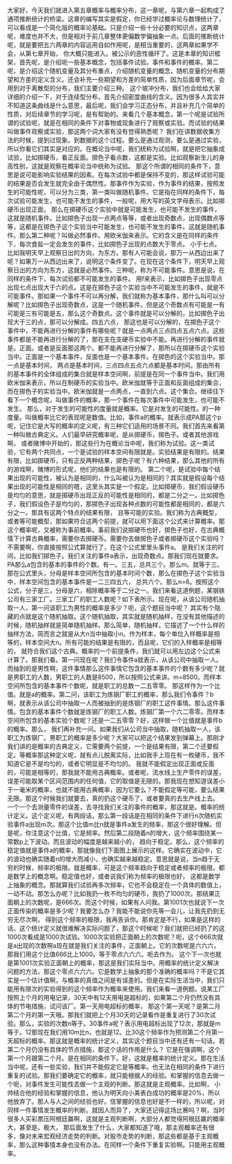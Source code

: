 大家好，今天我们就进入第五章概率与概率分布，这一章呢，与第六章一起构成了通项推断统计的桥梁。这章的编写其实是假定，你已经学过概率论与数理统计了，可以看成是一个简化版的概率论基础。只是介绍一些十分必要的知识点，这两章呢，难度也并不大，但是相对于前几章整体更偏数学偏抽象一点。后面的推断统计呢，就是要把五六两章的内容运用自如作用呢，是相当重要的，这两章如果学不会，从第七章开始，
你大概只能进入。被公示的恶性循环了。这是本章的知识框架，首先呢，是介绍呃一些基本概念，包括事件试验。事件和事件的概率。第二呢，是介绍这个随机变量及其分布重点，介绍随机变量的概念，随机变量的分布期望和方差的定义含义。还会补充一些期望和方差的简单性质，因为后面章节呢，会用到对于离散型的分布，我们主要介绍三种。
这个坡冲分布，我们也会给给大家详细的介绍一下，对于连续型分布，首先介绍密度曲线的含义。因为很多人其实并不知道这条曲线是什么意思，最后呢，我们会学习正态分布，并且补充几个简单的性质，对后续章节的学习呢，是有帮助的。来看几个基本概念，第一个呢是试验所谓的试验呢，就是在相同的条件下对事物或现象进行了观察或实验。而试验的结果叫做事件观察或实验，那这两个词大家有没有觉得熟悉呢？
我们在讲数据收集方法的时候，提到过现象。到数据的这个过程。要么是通过观测，要么是通过实验，所以你看它们其实是对应的。在概论当中呢，我们统称为试验啊，就是把它抽象成试验，比如掷硬币，看正反面。掷色子看点数，这都是实验。比如观察新生儿的身高性别，这就是观察在概率论当中统称为试验。
那这个所谓的相同的条件下，意思是说可能影响实验结果的因素。在每次试验中都是保持不变的，那这样试验可能的结果是否会发生就完全由于偶然性。那事件作为实验，作为事件的结果，按照发生的可能性呢，可以分为三类，第一类叫做随机事件。它是指在同样的条件下，每次试验可能发生，也可能不发生的事件，一般呢，用大写的英文字母表示。比如掷硬币出现正面，
那么在掷硬币这个实验中就是可能发生，也可能不发生的事件，这就是随机事件。比如掷色子出现一点两点等等，或者出现奇数点，出现偶数点等等，这都是在掷色子这个实验当中可能发生，也可能不发生的事件。这就是随机事件。那么第二种呢？叫做必然事件。用欧米伽来表示。它的含义是在同样的条件下，每次食盐一定会发生的事件，比如掷色子出现的点数大于零点。
小于七点。比如我明天早上观察日出的方向，为东方。那有人可能会说，那万一从西边出来了呢？如果万一从西边出来了，说明这个条件变了。在现在这个条件下，明天早上观察日出的方向为东方，这就是必然事件。三种呢，称为不可能事件。意思是说，在同样的条件下，每次试验都不可能发生的事件。
用f来表示，比如掷色子出现零点出现七点出现大于六的点。这是在掷色子这个实验当中不可能发生的事件，就是不可能事件。那如果一个事件不可以再分解，我们就称为基本事件，那什么叫可以分解呢？比如掷色子出现奇数点，这是一个随机事件。但是这个奇数点有可能是一有可能是三有可能是五，那么这个奇数点。这个事件就是可以分解的，比如掷色子出现大于三的点，那可以分解成。四五六点，
那这也是可以分解的，在掷色子这个事件中，不能再进行分解的事件有哪些呢？就是一点两点三点四点五点六点。这些事件都是不能再进行分解的了，那在支在支硬币实验中不能。再进行分解的事件就是。正面。或者是反面那这两个。都不能再进行分解了，那所以在掷硬币这个实验当中。正面是一个基本事件，反面也是一个基本事件。在掷色的这个实验当中。那一点是基本时间，
两点是基本时间，三点四点五点六点都是基本时间。那由所有的基本事件的全体组成的集合就是样本空间啊，前提是在同一个事件当中。我们用欧米伽来表示，所以在制硬币的实验当中。欧米伽就等于正面和反面组成的集合，而在掷色子的实验当中。欧米伽就是一点两点，一直到六点。这个集合。继续往下看下一个概念呢，叫做事件的概率，那一个事件在每次事件中可能发生，也可能不发生。
那么，对于发生的可能性的度量就是概率。它是对发生的可能性。的一种度量。叫做概率比它的表现呢是数值。比如，事件a的概率。就表示成PA那这个p呢，记住它是大写的概率的定义呢，有三种它们适用的场景不同。我们首先来看第一种叫做古典定义。人们最早研究概率呢，是从掷硬币，掷色子。或者其他游戏啊，
或者赌博中开始的，那这些行为在概论当中呢，我们称为试验。这一类试验，它有两个共同点，一个是试验的样本空间有限就是。实验结果是有限的。结果有限，比如掷硬币，只有正反两种结果，掷色子呢？有六种结果，那么其他的所有的游戏啊，赌博的形式呢，他们的结果也是有限的。
第二个呢，是试验中每个结果出现的可能性，被认为是相同的，什么叫被认为是相同的？其实就是假设每个结果出现的可能性是相同的嗯，这里头其实是一个假定。比如掷硬币，我们假设硬币是均匀的意思，就是掷硬币出现正反的可能性是相同的，都是二分之一。比如掷色子，我们假设色子是均匀的，那掷色子出现各种点数的可能性都是相同的，都是六分之一。那具有这两个特点的结果有限，
且等可能的实验。我们称为古典概型，或者等可能概型，那如果符合这两个前提，就可以用下面这个公式来计算概率。那这个概率呢，又被称为事前概率。事前我们说掷硬币也好，掷色子也好，在古典概情下计算古典概率，需要你去掷硬币。需要你去做掷色子或者掷硬币这个实验吗？不需要啊，你直接按照公式算就行了，在这个公式里里头事件a。
是我们关注的时间，比如我们掷色子。我们关注的事件a表示，出现奇数点。那我们现在就要求。PA那么a包含的基本的事件的个数。有一。三五，总共三个。那么m。就等于三。那在公式里头，分母是样本空间所包含的基本时间个数，那么在掷色子这个实验当中，样本空间包含的基本事件是一二三四五六，
总共六个。那么n=6。按照这个公式，分子是三，分母是六，相除概率等于二分之一。我们来看这道例题，某钢铁公司有三家工厂。三家工厂的职工人数呢？如下表所示。现在呢，从该公司随机抽取一人，第一问该职工为男性的概率是多少？呃，这个题目当中呢？
其实有个隐藏的点就是这个随机抽取。这个随机抽取，其实就是随机抽样，在没有其他描述的时候，随机抽样就是简单随机抽样。那么简单，随机抽样，它描述了一个什么样的抽样方法，简而言之就是从大n当中抽取小n。作为样本，每个单位入样概率是相等的，样本空间大n。所有可能的结果是有限的，而且呢，它们的入样概率是相等的，
就符合我们这个古典。概率的一个前提条件，我们就可以用左边这个公式来计算了。那我们看。第一问现在呢？我们令事件a就表示，从该公司中抽取一人。而抽到的是男性啊，这件事情那么这件事情它包含的基本事件的个数有多少呢？就是男职工的人数，男职工的人数是8500，所以按照公式来讲。m=8500。而样本空间所包含的基本事件个数呢，就是职工的总数一二五零零。
那这样作为一个比值。就是a的概率。第二问，该职工为炼钢厂职工的概率，那么我们令事件？b啊，就表示从该公司中抽取一人而被抽到的是炼钢厂的职工这件事情。那么这件事情。包含的基本事件个数就是炼钢厂的职工人数。炼钢厂第一个六二零零。而样本空间所包含的基本实验个数呢？还是一二五零零？好，这样做一个比值就是事件b的概率。那么，
我们再补充一问。如果我们从公司当中抽取，随机抽取一人，该职工为炼钢厂。男职工的概率是多少呢？大家可以把这个结果发到弹幕上。那刚才我们讲的是概率的古典定义，它需要两个前提，一个是结果有限，第二个还要假定。等概率那这种定义呢，就有点儿脱离实际，比如我手上现在有一枚硬币，我不知道它是不是均匀的，或者它明显是不均匀的。
我就不能假定出现正面或反面的，可能是相等的，那我就不能用古典概率。或者呢，流水线上生产零件的误差，误差可能取某个区间范围内的任何值，它的取值是无限的。那我现在想知道误差小于一毫米的概率，也就不能用古典概率，因为它要么？不能假定等可能，要么结果无限。那这个时候我们就要去，真的扔这个硬币了，或者要真的去生产线上去。
一个一个去测量零件的误差，去寻找我们关注的事件的概率，那这就是。概率的统计定义。这个定义呢，有两段话，那么第一段话是在相同的条件下进行n次随机实验事件a出现m次。那这个比值m比n就是事件a发生的频率，那这个很好理解。但是呢，你注意这个比值，它是频率。然后第二段随着n的增大，这个频率围绕某一常数p上下波动。而且波动的幅度是越来越小的，
趋向于稳定。那么，这个频率的稳定值就是事件a的概率，那就像我们下面图上展示的这样。它确实在波动中，它的波动也确实随着n的增大而减小，也确实越来越稳定。意思就是说，当n趋于无穷的时候，频率的极限。就是概率，可是这个频率趋向于稳定或者频率的极限。都是数学上的概念啊。稳定值也好，或者说我们称为频率的极限也好，
这都是数学上抽象的概念。那就算我们试验再多次频率，它也不会稳定在一个具体的数值上，一动不动。那怎么办呢？比如我扔一枚不均匀的硬币，我扔了1000次。那结果正面朝上的次数呢，是666次。而这个时候，如果有人问我。第1001次也就说下一次正面传染的概率是多少呢？我要怎么办？我能不能说你先等一会儿，让我先扔到无穷无尽次啊，
得到这个频率的极限，我再告诉你。那肯定是不行，如果是这样的话，这个统计定义就很难解决实际问题了，那这个时候呢？我们就把已经扔了的这1000次看成是1000次试验。1000次实验把正面朝上的次数呢？呃，这个666次就是a出现的次数啊a现在就是我们关注的事件，正面朝上。它的次数呢是六六六，那我们用这个比值666比上1000。等于零点六六六。呃去作为。
这个下一次也就是第1001次实验正面朝上的概率，那这是我们实际当中。用概率的统计定义解决问题的方法，那这个零点六六六。它是数学上抽象的那个准确的概率吗？不是它其实是一个估计值啊，与概率的真值之间是有误差的。但是在实际生活当中，我们只能用有限次的实验得到的这个频率作为概率来使用。我们来看一道例题。说某工厂按照上个月的用电记录，30天中有12天用电是超标的，如果第二个月仍然没有具体的节电措施，试问该厂。第一天用电超标的概率，
那这个第一天呢？是第二月第二个月的第一天哦。那我们就把上个月30天的记录看作是重复进行了30次试验。那么，实验的次数n等于。30事件a呢？表示用电超标出现了12次，那就是m等于。12那现在我们用10m比n，也就是12。比30这个频率作为预测第二个月第一天超标的概率。那这就是概率的统计定义，其实这个题目当中还有还有一句话。若第二个月仍没有具体的节点措施，那这个话的作用是什么？
它是在强调啊，这个第一个月跟第二个月。是在相同的条件下。好，这就是概率的统计定义。那在生活当中呢，还有一些实验，我们并不能假定它是等概率。也无法在相同的条件下进行重复的试验。那我们要确定它的概率，就只能根据人的经验。和掌握的信息去做一个呃，对事件发生可能性去做一个主观的判断。那这就是主观概率。比如啊，
小帅结合他的经验和掌握的信息，他认为明天向小美表白成功的概率是20%，所以他放弃了。那人与人之间的经验也好。信掌握的信息也好是不一样的，所以呢，对同样一件事情发生概率的判断。就因人而异了，大家还记得这场比赛吗？啊，当时很多人买彩票压阿根廷赢啊，这就是主观判断啊，大部分人都觉得阿根廷赢的概率大，甚至是。极大，
那后面发生了什么，大家都知道了哦，那主观概率还有很多，像对未来宏观经济走势的判断。对股市走势的判断，那这些都是基于主观概率，那么这种事情本身也没有办法。在同样一个条件下重复实验啊。只能用主观概率。